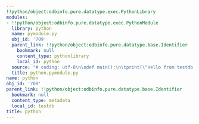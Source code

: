 ```yaml
---
!!python/object:odbinfo.pure.datatype.exec.PythonLibrary
modules:
- !!python/object:odbinfo.pure.datatype.exec.PythonModule
  library: python
  name: pymodule.py
  obj_id: '709'
  parent_link: !!python/object:odbinfo.pure.datatype.base.Identifier
    bookmark: null
    content_type: pythonlibrary
    local_id: python
  source: "# coding: utf-8\n\ndef main():\n\tprint(\"Hello from testdb.odb\")\n\n\n"
  title: python.pymodule.py
name: python
obj_id: '708'
parent_link: !!python/object:odbinfo.pure.datatype.base.Identifier
  bookmark: null
  content_type: metadata
  local_id: testdb
title: python
---
```


